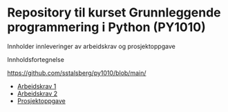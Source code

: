 # Repository til kurset Grunnleggende programmering i Python (PY1010)

Innholder innleveringer av arbeidskrav og prosjektoppgave

Innholdsfortegnelse

https://github.com/sstalsberg/py1010/blob/main/

- [Arbeidskrav 1](arbeidskrav1.py)
- [Arbeidskrav 2](arbeidskrav2.py)
- [Prosjektoppgave](prosjektoppgave.py)
